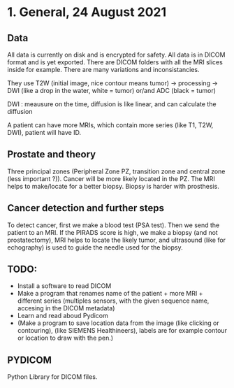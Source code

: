# 1. General, 24 August 2021

## Data
All data is currently on disk and is encrypted for safety. All data is in DICOM format and is yet exported. There are DICOM folders with all the MRI slices inside for example. There are many variations and inconsistancies.

They use T2W (initial image, nice contour means tumor) -> processing -> DWI (like a drop in the water, white = tumor) or/and ADC (black = tumor)

DWI : meausure on the time, diffusion is like linear, and can calculate the diffusion

A patient can have more MRIs, which contain more series (like T1, T2W, DWI), patient will have ID.

## Prostate and theory
Three principal zones (Peripheral Zone PZ, transition zone and central zone (less important ?)). Cancer will be more likely located in the PZ.
The MRI helps to make/locate for a better biopsy.
Biopsy is harder with prosthesis.

## Cancer detection and further steps
To detect cancer, first we make a blood test (PSA test). Then we send the patient to an MRI. If the PIRADS score is high, we make a biopsy (and not prostatectomy), MRI helps to locate the likely tumor, and ultrasound (like for echography) is used to guide the needle used for the biopsy.

## TODO:
- Install a software to read DICOM
- Make a program that renames name of the patient + more MRI + different series (multiples sensors, with the given sequence name, accesing in the DICOM metadata)
- Learn and read aboud Pydicom
- (Make a program to save location data from the image (like clicking or contouring), (like SIEMENS Healthineers), labels are for example contour or location to draw with the pen.)

## PYDICOM
Python Library for DICOM files.
